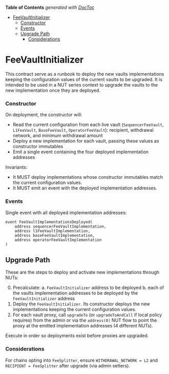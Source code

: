 <!-- START doctoc generated TOC please keep comment here to allow auto update -->
<!-- DON'T EDIT THIS SECTION, INSTEAD RE-RUN doctoc TO UPDATE -->
**Table of Contents**  *generated with [DocToc](https://github.com/thlorenz/doctoc)*

- [FeeVaultInitializer](#feevaultinitializer)
    - [Constructor](#constructor)
    - [Events](#events)
  - [Upgrade Path](#upgrade-path)
    - [Considerations](#considerations)

<!-- END doctoc generated TOC please keep comment here to allow auto update -->

# FeeVaultInitializer

This contract serve as a runbook to deploy the new vaults implementations keeping the configuration values of the current vaults to be upgraded. It is intended to be used in a NUT series context to upgrade the vaults to the new implementation once they are deployed.

### Constructor

On deployment, the constructor will:

- Read the current configuration from each live vault (`SequencerFeeVault`, `L1FeeVault`, `BaseFeeVault`, `OperatorFeeVault`): recipient, withdrawal network, and minimum withdrawal amount
- Deploy a new implementation for each vault, passing these values as constructor immutables
- Emit a single event containing the four deployed implementation addresses

Invariants:

- It MUST deploy implementations whose constructor immutables match the current configuration values.
- It MUST emit an event with the deployed implementation addresses.

### Events

Single event with all deployed implementation addresses:

```solidity
event FeeVaultImplementationsDeployed(
    address sequencerFeeVaultImplementation,
    address l1FeeVaultImplementation,
    address baseFeeVaultImplementation,
    address operatorFeeVaultImplementation
)
```

## Upgrade Path

These are the steps to deploy and activate new implementations through NUTs:

0. Precalculate:
   a. `FeeVaultInitializer` address to be deployed
   b. each of the vaults implementation addresses to be deployed by the `FeeVaultInitializer` address
1. Deploy the `FeeVaultInitializer`. Its constructor deploys the new implementations keeping the current configuration values.
2. For each vault proxy, call `upgradeTo` (or `upgradeToAndCall` if local policy requires) from the admin or via the `address(0)` NUT flow to point the proxy at the emitted implementation addresses (4 different NUTs).

Execute in order so deployments exist before proxies are upgraded.

### Considerations

For chains opting into `FeeSplitter`, ensure `WITHDRAWAL_NETWORK = L2` and `RECIPIENT = FeeSplitter` after upgrade (via admin setters).
